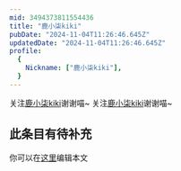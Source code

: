 ```yaml
---
mid: 3494373811554436
title: "鹿小柒kiki"
pubDate: "2024-11-04T11:26:46.645Z"
updatedDate: "2024-11-04T11:26:46.645Z"
profile:
  {
    Nickname: ["鹿小柒kiki"],
  }
---
```


关注[鹿小柒kiki](https://space.bilibili.com/3494373811554436)谢谢喵~ 关注[鹿小柒kiki](https://space.bilibili.com/3494373811554436)谢谢喵~

## 此条目有待补充
你可以在[这里](https://github.com/Yuhanawa/VTuber.ICU-Content/edit/master/v/鹿小柒kiki/index.md)编辑本文
